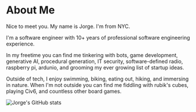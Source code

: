 # About Me
Nice to meet you. My name is Jorge. I'm from NYC.

I'm a software engineer with 10+ years of professional software engineering experience. 

In my freetime you can find me tinkering with bots, game development, generative AI, procedural generation, IT security,
software-defined radio, raspberry pi, ardunio, and grooming my ever growing list of startup ideas.

Outside of tech, I enjoy swimming, biking, eating out, hiking, and immersing in nature. 
When I'm not outside you can find me fiddling with rubik's cubes, playing Civ6, and countless other board games.

![Jorge's GitHub stats](https://github-readme-stats.vercel.app/api?username=codenameyau&show_icons=true&count_private=true&theme=monokai&include_all_commits=true&hide=contribs)
